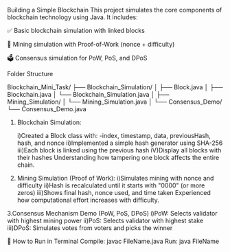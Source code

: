 Building a Simple Blockchain
This project simulates the core components of blockchain technology using Java. It includes:

✅ Basic blockchain simulation with linked blocks

🔢 Mining simulation with Proof-of-Work (nonce + difficulty)

🗳️ Consensus simulation for PoW, PoS, and DPoS


Folder Structure

Blockchain_Mini_Task/
├── Blockchain_Simulation/
│   ├── Block.java
│   ├── Blockchain.java
│   └── Blockchain_Simulation.java
│
├── Mining_Simulation/
│   └── Mining_Simulation.java
│
└── Consensus_Demo/
    └── Consensus_Demo.java

1. Blockchain Simulation:
   
   i)Created a Block class with: 
       -index, timestamp, data, previousHash, hash, and nonce 
   ii)Implemented a simple hash generator using SHA-256 
   iii)Each block is linked using the previous hash 
   iV)Display all blocks with their hashes
Understanding how tampering one block affects the entire chain.

3. Mining Simulation (Proof of Work):
    i)Simulates mining with nonce and difficulty
    ii)Hash is recalculated until it starts with "0000" (or more zeros)
    iii)Shows final hash, nonce used, and time taken
Experienced how computational effort increases with difficulty.

3.Consensus Mechanism Demo (PoW, PoS, DPoS)
  i)PoW: Selects validator with highest mining power
  ii)PoS: Selects validator with highest stake
  iii)DPoS: Simulates votes from voters and picks the winner

📌 How to Run in Terminal
    Compile:  javac FileName.java
    Run:      java FileName
